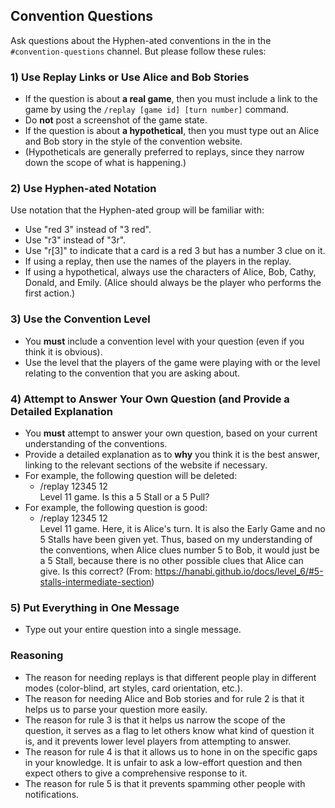 ## Convention Questions

Ask questions about the Hyphen-ated conventions in the in the `#convention-questions` channel. But please follow these rules:

### 1) Use Replay Links or Use Alice and Bob Stories

- If the question is about **a real game**, then you must include a link to the game by using the `/replay [game id] [turn number]` command.
- Do **not** post a screenshot of the game state.
- If the question is about **a hypothetical**, then you must type out an Alice and Bob story in the style of the convention website.
- (Hypotheticals are generally preferred to replays, since they narrow down the scope of what is happening.)

### 2) Use Hyphen-ated Notation

Use notation that the Hyphen-ated group will be familiar with:

- Use "red 3" instead of "3 red".
- Use "r3" instead of "3r".
- Use "r[3]" to indicate that a card is a red 3 but has a number 3 clue on it.
- If using a replay, then use the names of the players in the replay.
- If using a hypothetical, always use the characters of Alice, Bob, Cathy, Donald, and Emily. (Alice should always be the player who performs the first action.)

### 3) Use the Convention Level

- You **must** include a convention level with your question (even if you think it is obvious).
- Use the level that the players of the game were playing with or the level relating to the convention that you are asking about.

### 4) Attempt to Answer Your Own Question (and Provide a Detailed Explanation

- You **must** attempt to answer your own question, based on your current understanding of the conventions.
- Provide a detailed explanation as to **why** you think it is the best answer, linking to the relevant sections of the website if necessary.
- For example, the following question will be deleted:
  - /replay 12345 12<br />Level 11 game. Is this a 5 Stall or a 5 Pull?
- For example, the following question is good:
  - /replay 12345 12<br />Level 11 game. Here, it is Alice's turn. It is also the Early Game and no 5 Stalls have been given yet. Thus, based on my understanding of the conventions, when Alice clues number 5 to Bob, it would just be a 5 Stall, because there is no other possible clues that Alice can give. Is this correct? (From: https://hanabi.github.io/docs/level_6/#5-stalls-intermediate-section)

### 5) Put Everything in One Message

- Type out your entire question into a single message.

### Reasoning

- The reason for needing replays is that different people play in different modes (color-blind, art styles, card orientation, etc.).
- The reason for needing Alice and Bob stories and for rule 2 is that it helps us to parse your question more easily.
- The reason for rule 3 is that it helps us narrow the scope of the question, it serves as a flag to let others know what kind of question it is, and it prevents lower level players from attempting to answer.
- The reason for rule 4 is that it allows us to hone in on the specific gaps in your knowledge. It is unfair to ask a low-effort question and then expect others to give a comprehensive response to it.
- The reason for rule 5 is that it prevents spamming other people with notifications.
